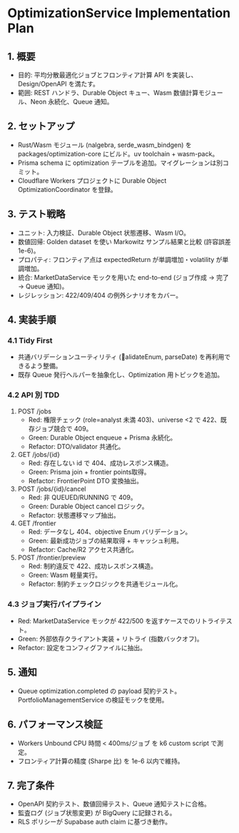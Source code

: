 ﻿# OptimizationService Implementation Plan

## 1. 概要
- 目的: 平均分散最適化ジョブとフロンティア計算 API を実装し、Design/OpenAPI を満たす。
- 範囲: REST ハンドラ、Durable Object キュー、Wasm 数値計算モジュール、Neon 永続化、Queue 通知。

## 2. セットアップ
- Rust/Wasm モジュール (nalgebra, serde_wasm_bindgen) を packages/optimization-core にビルド。uv toolchain + wasm-pack。
- Prisma schema に optimization テーブルを追加。マイグレーションは別コミット。
- Cloudflare Workers プロジェクトに Durable Object OptimizationCoordinator を登録。

## 3. テスト戦略
- ユニット: 入力検証、Durable Object 状態遷移、Wasm I/O。
- 数値回帰: Golden dataset を使い Markowitz サンプル結果と比較 (許容誤差 1e-6)。
- プロパティ: フロンティア点は expectedReturn が単調増加・volatility が単調増加。
- 統合: MarketDataService モックを用いた end-to-end (ジョブ作成 → 完了 → Queue 通知)。
- レジレッション: 422/409/404 の例外シナリオをカバー。

## 4. 実装手順
### 4.1 Tidy First
- 共通バリデーションユーティリティ (alidateEnum, parseDate) を再利用できるよう整備。
- 既存 Queue 発行ヘルパーを抽象化し、Optimization 用トピックを追加。

### 4.2 API 別 TDD
1. POST /jobs
   - Red: 権限チェック (role=analyst 未満 403)、universe <2 で 422、既存ジョブ競合で 409。
   - Green: Durable Object enqueue + Prisma 永続化。
   - Refactor: DTO/validator 共通化。
2. GET /jobs/{id}
   - Red: 存在しない id で 404、成功レスポンス構造。
   - Green: Prisma join + frontier points取得。
   - Refactor: FrontierPoint DTO 変換抽出。
3. POST /jobs/{id}/cancel
   - Red: 非 QUEUED/RUNNING で 409。
   - Green: Durable Object cancel ロジック。
   - Refactor: 状態遷移マップ抽出。
4. GET /frontier
   - Red: データなし 404、objective Enum バリデーション。
   - Green: 最新成功ジョブの結果取得 + キャッシュ利用。
   - Refactor: Cache/R2 アクセス共通化。
5. POST /frontier/preview
   - Red: 制約違反で 422、成功レスポンス構造。
   - Green: Wasm 軽量実行。
   - Refactor: 制約チェックロジックを共通モジュール化。

### 4.3 ジョブ実行パイプライン
- Red: MarketDataService モックが 422/500 を返すケースでのリトライテスト。
- Green: 外部依存クライアント実装 + リトライ (指数バックオフ)。
- Refactor: 設定をコンフィグファイルに抽出。

## 5. 通知
- Queue optimization.completed の payload 契約テスト。PortfolioManagementService の検証モックを使用。

## 6. パフォーマンス検証
- Workers Unbound CPU 時間 < 400ms/ジョブ を k6 custom script で測定。
- フロンティア計算の精度 (Sharpe 比) を 1e-6 以内で維持。

## 7. 完了条件
- OpenAPI 契約テスト、数値回帰テスト、Queue 通知テストに合格。
- 監査ログ (ジョブ状態変更) が BigQuery に記録される。
- RLS ポリシーが Supabase auth claim に基づき動作。
